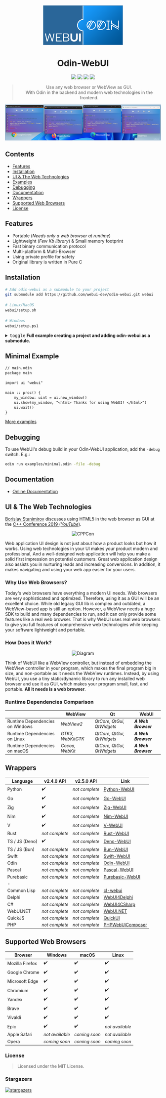 <div align="center">

![Logo](https://raw.githubusercontent.com/webui-dev/webui-logo/main/webui_odin.png)

# Odin-WebUI

[build-status]: https://img.shields.io/github/actions/workflow/status/webui-dev/odin-webui/ci.yml?branch=main&style=for-the-badge&logo=githubactions&labelColor=414868&logoColor=C0CAF5
[last-commit]: https://img.shields.io/github/last-commit/webui-dev/odin-webui?style=for-the-badge&logo=github&logoColor=C0CAF5&labelColor=414868
[release-version]: https://img.shields.io/github/v/tag/webui-dev/odin-webui?style=for-the-badge&logo=webtrees&logoColor=C0CAF5&labelColor=414868&color=7664C6
[license]: https://img.shields.io/github/license/webui-dev/odin-webui?style=for-the-badge&logo=opensourcehardware&label=License&logoColor=C0CAF5&labelColor=414868&color=8c73cc

[![][build-status]](https://github.com/webui-dev/odin-webui/actions?query=branch%3Amain)
[![][last-commit]](https://github.com/webui-dev/odin-webui/pulse)
[![][release-version]](https://github.com/webui-dev/odin-webui/releases/latest)
[![][license]](https://github.com/webui-dev/odin-webui/blob/main/LICENSE)

> Use any web browser or WebView as GUI.\
> With Odin in the backend and modern web technologies in the frontend.

![Screenshot](https://raw.githubusercontent.com/webui-dev/webui-logo/main/screenshot.png)

</div>

## Contents

- [Features](#features)
- [Installation](#installation)
- [UI & The Web Technologies](#ui--the-web-technologies)
- [Examples](#minimal-example)
- [Debugging](#debugging)
- [Documentation](#documentation)
- [Wrappers](#wrappers)
- [Supported Web Browsers](#supported-web-browsers)
- [License](#license)

## Features

- Portable (*Needs only a web browser at runtime*)
- Lightweight (*Few Kb library*) & Small memory footprint
- Fast binary communication protocol
- Multi-platform & Multi-Browser
- Using private profile for safety
- Original library is written in Pure C

## Installation

```sh
# Add odin-webui as a submodule to your project
git submodule add https://github.com/webui-dev/odin-webui.git webui

# Linux/MacOS
webui/setup.sh 

# Windows
webui/setup.ps1
```

<details>
<summary><kbd>toggle</kbd> <b>Full example creating a project and adding odin-webui as a submodule.</b></summary>

```sh
# Create your project directory
mkdir my_proj 

# Change Directory into the project Directory
cd my_proj

# Initialize the directory to be a git repository
git init

# Add odin-webui as a submodule to your project
git submodule add https://github.com/webui-dev/odin-webui.git webui

# Build the linkers used for the binding from the C library.
# Linux/MacOS
webui/setup.sh
# Windows
webui/setup.ps1 

# Create a file called 'main.odin' in your project directory. 
# Copy the minimal example code in the next step and paste into 'main.odin'.
# Run the example with the command: 'odin run main.odin -file'.
```
</details>

## Minimal Example

```odin
// main.odin
package main

import ui "webui"

main :: proc() {
    my_window: uint = ui.new_window()
    ui.show(my_window, "<html> Thanks for using WebUI! </html>")
    ui.wait()
}
```
[More examples](https://github.com/webui-dev/odin-webui/tree/main/examples)



## Debugging

To use WebUI's debug build in your Odin-WebUI application, add the `-debug` switch. E.g.:

```sh
odin run examples/minimal.odin -file -debug
```

## Documentation
- [Online Documentation](https://webui.me/docs/2.5/#/)

## UI & The Web Technologies

[Borislav Stanimirov](https://ibob.bg/) discusses using HTML5 in the web browser as GUI at the [C++ Conference 2019 (_YouTube_)](https://www.youtube.com/watch?v=bbbcZd4cuxg).

<!-- <div align="center">
  <a href="https://www.youtube.com/watch?v=bbbcZd4cuxg"><img src="https://img.youtube.com/vi/bbbcZd4cuxg/0.jpg" alt="Embrace Modern Technology: Using HTML 5 for GUI in C++ - Borislav Stanimirov - CppCon 2019"></a>
</div> -->

<div align="center">

![CPPCon](https://github.com/webui-dev/webui/assets/34311583/4e830caa-4ca0-44ff-825f-7cd6d94083c8)

</div>

Web application UI design is not just about how a product looks but how it works. Using web technologies in your UI makes your product modern and professional, And a well-designed web application will help you make a solid first impression on potential customers. Great web application design also assists you in nurturing leads and increasing conversions. In addition, it makes navigating and using your web app easier for your users.

### Why Use Web Browsers?

Today's web browsers have everything a modern UI needs. Web browsers are very sophisticated and optimized. Therefore, using it as a GUI will be an excellent choice. While old legacy GUI lib is complex and outdated, a WebView-based app is still an option. However, a WebView needs a huge SDK to build and many dependencies to run, and it can only provide some features like a real web browser. That is why WebUI uses real web browsers to give you full features of comprehensive web technologies while keeping your software lightweight and portable.

### How Does it Work?

<div align="center">

![Diagram](https://github.com/ttytm/webui/assets/34311583/dbde3573-3161-421e-925c-392a39f45ab3)

</div>

Think of WebUI like a WebView controller, but instead of embedding the WebView controller in your program, which makes the final program big in size, and non-portable as it needs the WebView runtimes. Instead, by using WebUI, you use a tiny static/dynamic library to run any installed web browser and use it as GUI, which makes your program small, fast, and portable. **All it needs is a web browser**.

### Runtime Dependencies Comparison

|                                 | WebView           | Qt                         | WebUI               |
| ------------------------------- | ----------------- | -------------------------- | ------------------- |
| Runtime Dependencies on Windows | _WebView2_        | _QtCore, QtGui, QtWidgets_ | **_A Web Browser_** |
| Runtime Dependencies on Linux   | _GTK3, WebKitGTK_ | _QtCore, QtGui, QtWidgets_ | **_A Web Browser_** |
| Runtime Dependencies on macOS   | _Cocoa, WebKit_   | _QtCore, QtGui, QtWidgets_ | **_A Web Browser_** |

## Wrappers

| Language        | v2.4.0 API | v2.5.0 API | Link                                                    |
| --------------- | --- | -------------- | ---------------------------------------------------------  |
| Python          | ✔️ | _not complete_ | [Python-WebUI](https://github.com/webui-dev/python-webui)  |
| Go              | ✔️ | _not complete_ | [Go-WebUI](https://github.com/webui-dev/go-webui)          |
| Zig             | ✔️ |  _not complete_ | [Zig-WebUI](https://github.com/webui-dev/zig-webui)        |
| Nim             | ✔️ |  _not complete_ | [Nim-WebUI](https://github.com/webui-dev/nim-webui)        |
| V               | ✔️ |  _not complete_ | [V-WebUI](https://github.com/webui-dev/v-webui)            |
| Rust            | _not complete_ |  _not complete_ | [Rust-WebUI](https://github.com/webui-dev/rust-webui)      |
| TS / JS (Deno)  | ✔️ |  _not complete_ | [Deno-WebUI](https://github.com/webui-dev/deno-webui)      |
| TS / JS (Bun)   | _not complete_ |  _not complete_ | [Bun-WebUI](https://github.com/webui-dev/bun-webui)        |
| Swift           | _not complete_ |  _not complete_ | [Swift-WebUI](https://github.com/webui-dev/swift-webui)    |
| Odin            | _not complete_ |  _not complete_ | [Odin-WebUI](https://github.com/webui-dev/odin-webui)      |
| Pascal          | _not complete_ |  _not complete_ | [Pascal-WebUI](https://github.com/webui-dev/pascal-webui)  |
| Purebasic       | _not complete_ |  _not complete_ | [Purebasic-WebUI](https://github.com/webui-dev/purebasic-webui)|
| - |  |  |
| Common Lisp     | _not complete_ |  _not complete_ | [cl-webui](https://github.com/garlic0x1/cl-webui)          |
| Delphi          | _not complete_ |  _not complete_ | [WebUI4Delphi](https://github.com/salvadordf/WebUI4Delphi) |
| C#              | _not complete_ |  _not complete_ | [WebUI4CSharp](https://github.com/salvadordf/WebUI4CSharp) |
| WebUI.NET       | _not complete_ |  _not complete_ | [WebUI.NET](https://github.com/Juff-Ma/WebUI.NET)          |
| QuickJS         | _not complete_ |  _not complete_ | [QuickUI](https://github.com/xland/QuickUI)                |
| PHP             | _not complete_ |  _not complete_ | [PHPWebUiComposer](https://github.com/KingBes/php-webui-composer) |

## Supported Web Browsers

| Browser         | Windows         | macOS         | Linux           |
| --------------- | --------------- | ------------- | --------------- |
| Mozilla Firefox | ✔️              | ✔️            | ✔️              |
| Google Chrome   | ✔️              | ✔️            | ✔️              |
| Microsoft Edge  | ✔️              | ✔️            | ✔️              |
| Chromium        | ✔️              | ✔️            | ✔️              |
| Yandex          | ✔️              | ✔️            | ✔️              |
| Brave           | ✔️              | ✔️            | ✔️              |
| Vivaldi         | ✔️              | ✔️            | ✔️              |
| Epic            | ✔️              | ✔️            | _not available_ |
| Apple Safari    | _not available_ | _coming soon_ | _not available_ |
| Opera           | _coming soon_   | _coming soon_ | _coming soon_   |

### License

> Licensed under the MIT License.

### Stargazers

[![stargazers](https://reporoster.com/stars/webui-dev/odin-webui)](https://github.com/webui-dev/odin-webui/stargazers)


